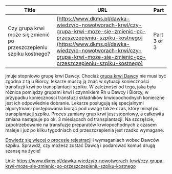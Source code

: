 | **Title**       | **URL**           | **Part**              |
|-----------------|-------------------|-----------------------|
| Czy grupa krwi może się zmienić po przeszczepieniu szpiku kostnego?          | [https://www.dkms.pl/dawka-wiedzy/o-nowotworach-krwi/czy-grupa-krwi-moze-sie-zmienic-po-przeszczepieniu-szpiku-kostnego](https://www.dkms.pl/dawka-wiedzy/o-nowotworach-krwi/czy-grupa-krwi-moze-sie-zmienic-po-przeszczepieniu-szpiku-kostnego)    | Part 3 of 3          |

jmuje stopniowo grupę krwi Dawcy. 
Chociaż [grupa krwi Dawcy](https://www.dkms.pl/o-pobraniu/jest-zgodnosc/grupa-krwi-czy-musi-byc-taka-sama-u-dawcy-i-biorcy-przeszczepu) nie musi być zgodna z tą u Biorcy, lekarze muszą ją znać w sytuacji konieczności transfuzji krwi po transplantacji szpiku. W zależności od tego, jaka była różnica pomiędzy grupami krwi i czynnikiem Rh u Dawcy i Biorcy, w przypadku konieczności transfuzji składników krwiopochodnych konieczne jest ich odpowiednie dobranie. Lekarze posługują się specjalnymi algorytmami postępowania biorąc pod uwagę także czas, który minął po transplantacji szpiku. Proces zamiany grup krwi jest stopniowy, a całkowita zmiana następuje po ok. 3 miesiącach od transplantacji. Na szczęście, zapotrzebowanie na transfuzje preparatów krwiopochodnych z czasem maleje i już po kilku tygodniach od przeszczepienia jest rzadko wymagane.


[Dowiedz się więcej o procesie rejestracji](https://www.dkms.pl/dawka-wiedzy/o-rejestracji) i wymaganiach wobec Dawców szpiku. Sprawdź, czy możesz zostać Dawcą i podarować komuś drugą szansę na życie!



Link: https://www.dkms.pl/dawka-wiedzy/o-nowotworach-krwi/czy-grupa-krwi-moze-sie-zmienic-po-przeszczepieniu-szpiku-kostnego
